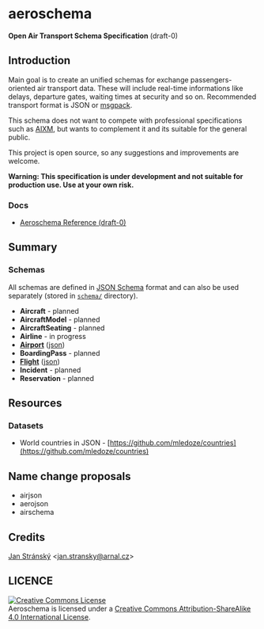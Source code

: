 # aeroschema
**Open Air Transport Schema Specification** (draft-0)

## Introduction
Main goal is to create an unified schemas for exchange passengers-oriented air transport data. These will include real-time informations like delays, departure gates, waiting times at security and so on. Recommended transport format is JSON or [msgpack](http://msgpack.org).

This schema does not want to compete with professional specifications such as [AIXM](http://www.aixm.aero), but wants to complement it and its suitable for the general public.

This project is open source, so any suggestions and improvements are welcome.

**Warning: This specification is under development and not suitable for production use. Use at your own risk.**

### Docs
- [Aeroschema Reference (draft-0)](Reference.md)

## Summary

### Schemas
All schemas are defined in [JSON Schema](http://json-schema.org) format and can also be used separately (stored in [`schema/`](/schema) directory).

- **Aircraft** - planned
- **AircraftModel** - planned
- **AircraftSeating** - planned
- **Airline** - in progress
- **[Airport](Reference.md#airport)** ([json](schema/airport.json))
- **BoardingPass** - planned
- **[Flight](Reference.md#flight)** ([json](schema/flight.json))
- **Incident** - planned
- **Reservation** - planned

## Resources
### Datasets
- World countries in JSON - [https://github.com/mledoze/countries](https://github.com/mledoze/countries)

## Name change proposals
- airjson
- aerojson
- airschema

## Credits

[Jan Stránský](https://github.com/burningtree) &lt;<jan.stransky@arnal.cz>&gt;

## LICENCE

<a rel="license" href="http://creativecommons.org/licenses/by-sa/4.0/"><img alt="Creative Commons License" style="border-width:0" src="https://i.creativecommons.org/l/by-sa/4.0/88x31.png" /></a><br /><span xmlns:dct="http://purl.org/dc/terms/" property="dct:title">Aeroschema</span> is licensed under a <a rel="license" href="http://creativecommons.org/licenses/by-sa/4.0/">Creative Commons Attribution-ShareAlike 4.0 International License</a>.

